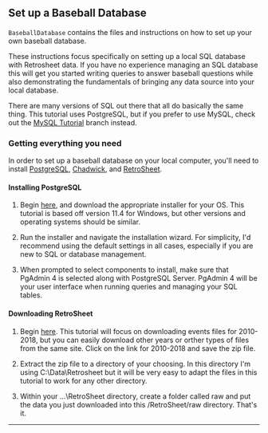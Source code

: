 ## Set up a Baseball Database

`BaseballDatabase` contains the files and instructions on how to set up your 
own baseball database.

These instructions focus specifically on setting up a local SQL database 
with Retrosheet data. If you have no experience managing an SQL database this 
will get you started writing queries to answer baseball questions while also 
demonstrating the fundamentals of bringing any data source into your 
local database.

There are many versions of SQL out there that all do basically the same thing. 
This tutorial uses PostgreSQL, but if you prefer to use MySQL, check out the 
[MySQL Tutorial](https://github.com/pmelgren/BaseballDatabase/tree/MySQL_tutorial)
branch instead. 

### Getting everything you need
In order to set up a baseball database on your local computer, you'll need to 
install [PostgreSQL](https://www.postgresql.org/), [Chadwick](http://chadwick.sourceforge.net/doc/index.html), 
and [RetroSheet](https://www.retrosheet.org/).

#### Installing PostgreSQL

1. Begin [here](https://www.enterprisedb.com/downloads/postgres-postgresql-downloads),
and download the appropriate installer for your OS. This tutorial is based off 
version 11.4 for Windows, but other versions and operating systems should be 
similar.

2. Run the installer and navigate the installation wizard. For simplicity, I'd 
recommend using the default settings in all cases, especially if you are new to 
SQL or database management.

3. When prompted to select components to install, make sure that PgAdmin 4 is 
selected along with PostgreSQL Server. PgAdmin 4 will be your user interface 
when running queries and managing your SQL tables.

#### Downloading RetroSheet

1. Begin [here](https://www.retrosheet.org/game.htm). This tutorial will focus 
on downloading events files for 2010-2018, but you can easily download other 
years or orther types of files from the same site. Click on the link for 
2010-2018 and save the zip file.

2. Extract the zip file to a directory of your choosing. In this directory I'm 
using C:\Data\Retrosheet but it will be very easy to adapt the files in this
tutorial to work for any other directory.

3. Within your ...\RetroSheet directory, create a folder called raw and put the
data you just downloaded into this /RetroSheet/raw directory. That's it.




---
